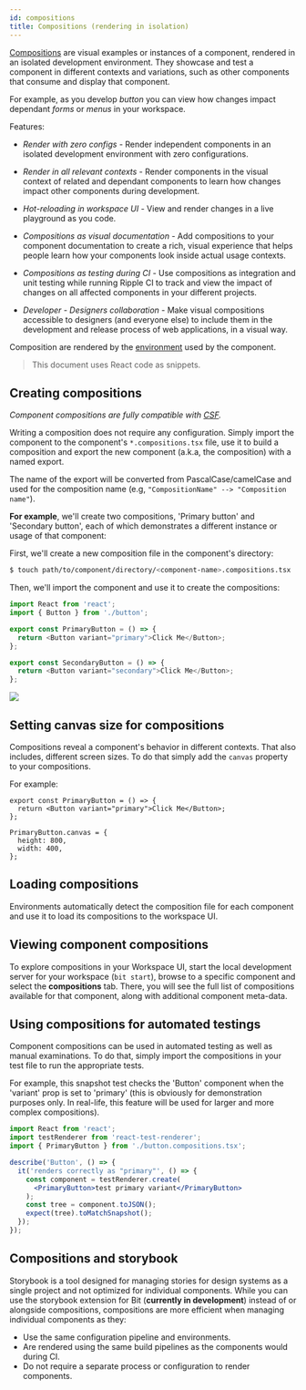 ```yaml
---
id: compositions
title: Compositions (rendering in isolation)
---
```


[Compositions](https://bit.dev/teambit/compositions) are visual examples or instances of a component, rendered in an isolated development environment. They showcase and test a component in different contexts and variations, such as other components that consume and display that component.

For example, as you develop _button_ you can view how changes impact dependant _forms_ or _menus_ in your workspace.

Features:

- _Render with zero configs_ - Render independent components in an isolated development environment with zero configurations.

- _Render in all relevant contexts_ - Render components in the visual context of related and dependant components to learn how changes impact other components during development.

- _Hot-reloading in workspace UI_ - View and render changes in a live playground as you code.
- _Compositions as visual documentation_ - Add compositions to your component documentation to create a rich, visual experience that helps people learn how your components look inside actual usage contexts.

- _Compositions as testing during CI_ - Use compositions as integration and unit testing while running Ripple CI to track and view the impact of changes on all affected components in your different projects.

- _Developer - Designers collaboration_ - Make visual compositions accessible to designers (and everyone else) to include them in the development and release process of web applications, in a visual way.

Composition are rendered by the [environment](/docs/environments/overview) used by the component.

> This document uses React code as snippets.

## Creating compositions

_Component compositions are fully compatible with [CSF](https://storybook.js.org/docs/formats/component-story-format/)._

Writing a composition does not require any configuration. Simply import the component to the component's `*.compositions.tsx` file, use it to build a composition and export the new component (a.k.a, the composition) with a named export.

The name of the export will be converted from PascalCase/camelCase and used for the composition name (e.g, `"CompositionName" --> "Composition name"`).

**For example**, we'll create two compositions, 'Primary button' and 'Secondary button', each of which demonstrates a different instance or usage of that component:

First, we'll create a new composition file in the component's directory:

```sh
$ touch path/to/component/directory/<component-name>.compositions.tsx
```

Then, we'll import the component and use it to create the compositions:

```javascript
import React from 'react';
import { Button } from './button';

export const PrimaryButton = () => {
  return <Button variant="primary">Click Me</Button>;
};

export const SecondaryButton = () => {
  return <Button variant="secondary">Click Me</Button>;
};
```

![](https://res.cloudinary.com/blog-assets/image/upload/v1595938174/Screen_Shot_2020-07-28_at_15.09.05_sningi.png)

## Setting canvas size for compositions

Compositions reveal a component's behavior in different contexts. That also includes, different screen sizes. To do that simply add the `canvas` property to your compositions.

For example:

```tsx
export const PrimaryButton = () => {
  return <Button variant="primary">Click Me</Button>;
};

PrimaryButton.canvas = {
  height: 800,
  width: 400,
};
```

## Loading compositions

Environments automatically detect the composition file for each component and use it to load its compositions to the workspace UI.

## Viewing component compositions

To explore compositions in your Workspace UI, start the local development server for your workspace (`bit start`), browse to a specific component and select the **compositions** tab. There, you will see the full list of compositions available for that component, along with additional component meta-data.

## Using compositions for automated testings

Component compositions can be used in automated testing as well as manual examinations. To do that, simply import the compositions in your test file to run the appropriate tests.

For example, this snapshot test checks the 'Button' component when the 'variant' prop is set to 'primary' (this is obviously for demonstration purposes only. In real-life, this feature will be used for larger and more complex compositions).

```jsx
import React from 'react';
import testRenderer from 'react-test-renderer';
import { PrimaryButton } from './button.compositions.tsx';

describe('Button', () => {
  it('renders correctly as "primary"', () => {
    const component = testRenderer.create(
      <PrimaryButton>test primary variant</PrimaryButton>
    );
    const tree = component.toJSON();
    expect(tree).toMatchSnapshot();
  });
});
```

## Compositions and storybook

Storybook is a tool designed for managing stories for design systems as a single project and not optimized for individual components. While you can use the storybook extension for Bit (**currently in development**) instead of or alongside compositions, compositions are more efficient when managing individual components as they:

- Use the same configuration pipeline and environments.
- Are rendered using the same build pipelines as the components would during CI.
- Do not require a separate process or configuration to render components.
